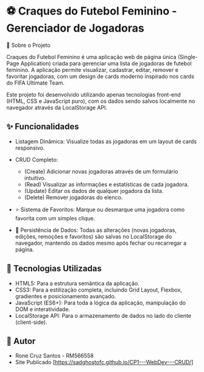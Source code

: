 # ⚽ Craques do Futebol Feminino - Gerenciador de Jogadoras

📖 Sobre o Projeto

Craques do Futebol Feminino é uma aplicação web de página única (Single-Page Application) criada para gerenciar uma lista de jogadoras de futebol feminino. A aplicação permite visualizar, cadastrar, editar, remover e favoritar jogadoras, com um design de cards moderno inspirado nos cards do FIFA Ultimate Team.

Este projeto foi desenvolvido utilizando apenas tecnologias front-end (HTML, CSS e JavaScript puro), com os dados sendo salvos localmente no navegador através da LocalStorage API.



## ✨ Funcionalidades

- Listagem Dinâmica: Visualize todas as jogadoras em um layout de cards responsivo.
- CRUD Completo:    
    - (Create) Adicionar novas jogadoras através de um formulário intuitivo.
    - (Read) Visualizar as informações e estatísticas de cada jogadora.
    - (Update) Editar os dados de qualquer jogadora da lista.
    - (Delete) Remover jogadoras do elenco.

- ⭐ Sistema de Favoritos: Marque ou desmarque uma jogadora como favorita com um simples clique.

- 💾 Persistência de Dados: Todas as alterações (novas jogadoras, edições, remoções e favoritos) são salvas no LocalStorage do navegador, mantendo os dados mesmo após fechar ou recarregar a página.



## 🚀 Tecnologias Utilizadas

- HTML5: Para a estrutura semântica da aplicação.
- CSS3: Para a estilização completa, incluindo Grid Layout, Flexbox, gradientes e posicionamento avançado.
- JavaScript (ES6+): Para toda a lógica da aplicação, manipulação do DOM e interatividade.
- LocalStorage API: Para o armazenamento de dados no lado do cliente (client-side).


## 👤 Autor 

- Rone Cruz Santos - RM566558
- Site Publicado [https://sadghostofc.github.io/CP1---WebDev---CRUD/]
